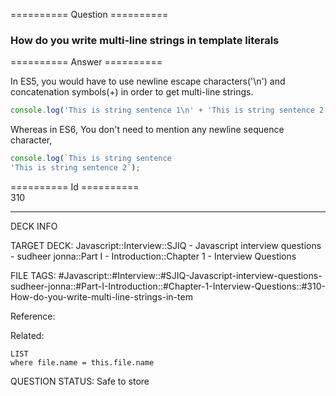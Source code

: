 ========== Question ==========  

### How do you write multi-line strings in template literals  

========== Answer ==========  

In ES5, you would have to use newline escape characters('\\n') and concatenation
symbols(+) in order to get multi-line strings.

```javascript
console.log('This is string sentence 1\n' + 'This is string sentence 2');
```

Whereas in ES6, You don't need to mention any newline sequence character,

```javascript
console.log(`This is string sentence
'This is string sentence 2`);
```

========== Id ==========  
310

---

DECK INFO

TARGET DECK: Javascript::Interview::SJIQ - Javascript interview questions - sudheer jonna::Part I - Introduction::Chapter 1 - Interview Questions

FILE TAGS: #Javascript::#Interview::#SJIQ-Javascript-interview-questions-sudheer-jonna::#Part-I-Introduction::#Chapter-1-Interview-Questions::#310-How-do-you-write-multi-line-strings-in-tem

Reference:

Related:

```dataview
LIST
where file.name = this.file.name
```

QUESTION STATUS: Safe to store
